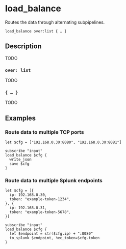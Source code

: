 # load_balance

Routes the data through alternating subpipelines.

```tql
load_balance over:list { … }
```

## Description

TODO

### `over: list`

TODO

### `{ … }`

TODO

## Examples

### Route data to multiple TCP ports

```tql
let $cfg = ["192.168.0.30:8080", "192.168.0.30:8081"]

subscribe "input"
load_balance $cfg {
  write_json
  save $cfg
}
```

### Route data to multiple Splunk endpoints

```tql
let $cfg = [{
  ip: 192.168.0.30,
  token: "example-token-1234",
}, {
  ip: 192.168.0.31,
  token: "example-token-5678",
}]

subscribe "input"
load_balance $cfg {
  let $endpoint = str($cfg.ip) + ":8080"
  to_splunk $endpoint, hec_token=$cfg.token
}
```
